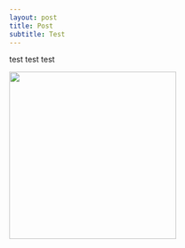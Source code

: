 ```yaml
---
layout: post
title: Post
subtitle: Test
---
```


test test test

<img class="post-img" width=300 src="https://user-images.githubusercontent.com/62106779/137777526-66c23ddc-7f4b-437e-856e-a0936f646924.jpg"/>
